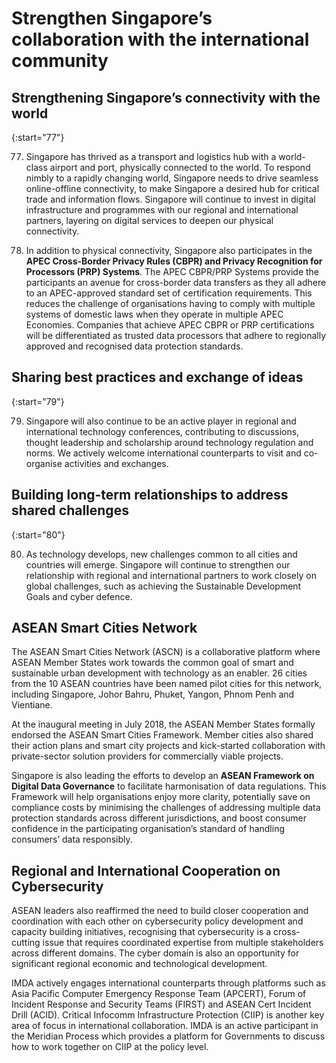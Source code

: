 # Strengthen Singapore’s collaboration with the international community

## Strengthening Singapore’s connectivity with the world

{:start="77"}

77. Singapore has thrived as a transport and logistics hub with a world-class airport and port, physically connected to the world. To respond nimbly to a rapidly changing world, Singapore needs to drive seamless online-offline connectivity, to make Singapore a desired hub for critical trade and information flows. Singapore will continue to invest in digital infrastructure and programmes with our regional and international partners, layering on digital services to deepen our physical connectivity.

78. In addition to physical connectivity, Singapore also participates in the **APEC Cross-Border Privacy Rules (CBPR) and Privacy Recognition for Processors (PRP) Systems**. The APEC CBPR/PRP Systems provide the participants an avenue for cross-border data transfers as they all adhere to an APEC-approved standard set of certification requirements. This reduces the challenge of organisations having to comply with multiple systems of domestic laws when they operate in multiple APEC Economies. Companies that achieve APEC CBPR or PRP certifications will be differentiated as trusted data processors that adhere to regionally approved and recognised data protection standards.

## Sharing best practices and exchange of ideas

{:start="79"}

79. Singapore will also continue to be an active player in regional and international technology conferences, contributing to discussions, thought leadership and scholarship around technology regulation and norms. We actively welcome international counterparts to visit and co-organise activities and exchanges.

## Building long-term relationships to address shared challenges

{:start="80"}

80. As technology develops, new challenges common to all cities and countries will emerge. Singapore will continue to strengthen our relationship with regional and international partners to work closely on global challenges, such as achieving the Sustainable Development Goals and cyber defence.

## ASEAN Smart Cities Network

The ASEAN Smart Cities Network (ASCN) is a collaborative platform where ASEAN Member States work towards the common goal of smart and sustainable urban development with technology as an enabler. 26 cities from the 10 ASEAN countries have been named pilot cities for this network, including Singapore, Johor Bahru, Phuket, Yangon, Phnom Penh and Vientiane.

At the inaugural meeting in July 2018, the ASEAN Member States formally endorsed the ASEAN Smart Cities Framework. Member cities also shared their action plans and smart city projects and kick-started collaboration with private-sector solution providers for commercially viable projects.

Singapore is also leading the efforts to develop an **ASEAN Framework on Digital Data Governance** to facilitate harmonisation of data regulations. This Framework will help organisations enjoy more clarity, potentially save on compliance costs by minimising the challenges of addressing multiple data protection standards across different jurisdictions, and boost consumer confidence in the participating organisation’s standard of handling consumers’ data responsibly.

## Regional and International Cooperation on Cybersecurity

ASEAN leaders also reaffirmed the need to build closer cooperation and coordination with each other on cybersecurity policy development and capacity building initiatives, recognising that cybersecurity is a cross-cutting issue that requires coordinated expertise from multiple stakeholders across different domains. The cyber domain is also an opportunity for significant regional economic and technological development. 

IMDA actively engages international counterparts through platforms such as Asia Pacific Computer Emergency Response Team (APCERT), Forum of Incident Response and Security Teams (FIRST) and ASEAN Cert Incident Drill (ACID). Critical Infocomm Infrastructure Protection (CIIP) is another key area of focus in international collaboration. IMDA is an active participant in the Meridian Process which provides a platform for Governments to discuss how to work together on CIIP at the policy level.